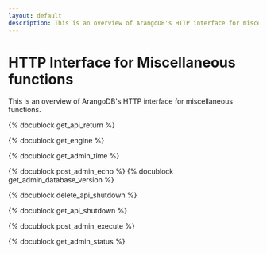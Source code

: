 ```yaml
---
layout: default
description: This is an overview of ArangoDB's HTTP interface for miscellaneous functions
---
```

HTTP Interface for Miscellaneous functions
==========================================

This is an overview of ArangoDB's HTTP interface for miscellaneous functions.

<!-- lib/Admin/RestVersionHandler.cpp -->
{% docublock get_api_return %}

<!-- lib/Admin/RestEngineHandler.cpp -->
{% docublock get_engine %}

<!-- js/actions/api-system.js -->
{% docublock get_admin_time %}

<!-- js/actions/api-system.js -->
{% docublock post_admin_echo %}
{% docublock get_admin_database_version %}

<!-- lib/Admin/RestShutdownHandler.cpp -->
{% docublock delete_api_shutdown %}

<!-- lib/Admin/RestShutdownHandler.cpp -->
{% docublock get_api_shutdown %}

<!-- js/actions/api-system.js -->
{% docublock post_admin_execute %}

<!-- /_admin/status -->
{% docublock get_admin_status %}
